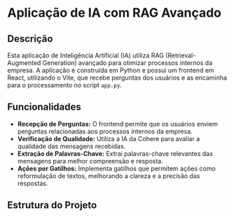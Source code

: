 # Aplicação de IA com RAG Avançado

## Descrição

Esta aplicação de Inteligência Artificial (IA) utiliza RAG (Retrieval-Augmented Generation) avançado para otimizar processos internos da empresa. A aplicação é construída em Python e possui um frontend em React, utilizando o Vite, que recebe perguntas dos usuários e as encaminha para o processamento no script `app.py`.

## Funcionalidades

- **Recepção de Perguntas:** O frontend permite que os usuários enviem perguntas relacionadas aos processos internos da empresa.
- **Verificação de Qualidade:** Utiliza a IA da Cohere para avaliar a qualidade das mensagens recebidas.
- **Extração de Palavras-Chave:** Extrai palavras-chave relevantes das mensagens para melhor compreensão e resposta.
- **Ações por Gatilhos:** Implementa gatilhos que permitem ações como reformulação de textos, melhorando a clareza e a precisão das respostas.

## Estrutura do Projeto

